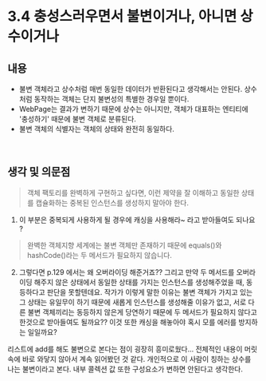 # 3.4 충성스러우면서 불변이거나, 아니면 상수이거나

## 내용

* 불변 객체라고 상수처럼 매번 동일한 데이터가 반환된다고 생각해서는 안된다. 상수처럼 동작하는 객체는 단지 불변성의 특별한 경우일 뿐이다.
* WebPage는 결과가 변하기 때문에 상수는 아니지만, 객체가 대표하는 엔티티에 '충성하기' 때문에 불변 객체로 분류된다.
* 불변 객체의 식별자는 객체의 상태와 완전히 동일하다.

<br/>

## 생각 및 의문점

> 객체 팩토리를 완벽하게 구현하고 싶다면, 이런 제약을 잘 이해하고 동일한 상태를 캡슐화하는 중복된 인스턴스를 생성하지 말아야 한다.

1. 이 부분은 중복되게 사용하게 될 경우에 캐싱을 사용해라~ 라고 받아들여도 되나요 ? 

> 완벽한 객체지향 세계에는 불변 객체만 존재하기 때문에 equals()와 hashCode()라는 두 메서드가 필요하지 않습니다.

2. 그렇다면 p.129 에서는 왜 오버라이딩 해준거죠?? 그리고 만약 두 메서드를 오버라이딩 해주지 않은 상태에서 동일한 상태를 가지는 인스턴스를 생성해주었을 때, 동등하다고 판단을 못할텐데요. 작가가 이렇게 말한 이유는 불변 객체가 가지고 있는 그 상태는 유일무이 하기 때문에 새롭게 인스턴스를 생성해줄 이유가 없고, 서로 다른 불변 객체끼리는 동등하지 않은게 당연하기 때문에 두 메서드가 필요하지 않다고 한것으로 받아들여도 될까요?? 이것 또한 캐싱을 해놓아야 혹시 모를 에러를 방지하는 일일까요?

리스트에 add를 해도 불변으로 본다는 점이 굉장히 흥미로웠다... 전체적인 내용이 머릿속에 바로 와닿지 않아서 계속 읽어봤던 것 같다. 개인적으로 이 사람이 칭하는 상수를 나는 불변이라고 본다. 내부 콜렉션 값 또한 구성요소가 변하면 안된다고 생각한다.